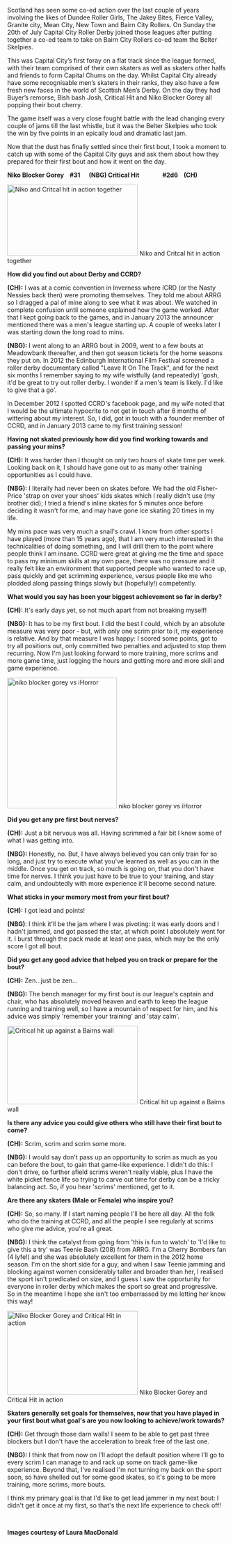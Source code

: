 <html><body><p>Scotland has seen some co-ed action over the last couple of years involving the likes of Dundee Roller Girls, The Jakey Bites, Fierce Valley, Granite city, Mean City, New Town and Bairn City Rollers. On Sunday the 20th of July Capital City Roller Derby joined those leagues after putting together a co-ed team to take on Bairn City Rollers co-ed team the Belter Skelpies.

This was Capital City’s first foray on a flat track since the league formed, with their team comprised of their own skaters as well as skaters other halfs and friends to form Capital Chums on the day. Whilst Capital City already have some recognisable men’s skaters in their ranks, they also have a few fresh new faces in the world of Scottish Men’s Derby. On the day they had Buyer’s remorse, Bish bash Josh, Critical Hit and Niko Blocker Gorey all popping their bout cherry.

The game itself was a very close fought battle with the lead changing every couple of jams till the last whistle, but it was the Belter Skelpies who took the win by five points in an epically loud and dramatic last jam.

Now that the dust has finally settled since their first bout, I took a moment to catch up with some of the Capital City guys and ask them about how they prepared for their first bout and how it went on the day.

<b>Niko Blocker Gorey</b><b>    </b><b>#31      (NBG)
Critical Hit</b><b>    </b><b>            </b><b>#2d6    (CH)</b>

<a href="http://scottishrollerderbyblog.com/2014/07/nbg-ch-1.jpg"><img class="size-medium wp-image-3560" src="http://scottishrollerderbyblog.com/2014/07/nbg-ch-1.jpg?w=300" alt="Niko and Critcal hit in action together" width="300" height="163"></a> Niko and Critcal hit in action together

<b>How did you find out about Derby and CCRD?</b>

<b>(CH):</b> I was at a comic convention in Inverness where ICRD (or the Nasty Nessies back then) were promoting themselves. They told me about ARRG so I dragged a pal of mine along to see what it was about. We watched in complete confusion until someone explained how the game worked. After that I kept going back to the games, and in January 2013 the announcer mentioned there was a men's league starting up. A couple of weeks later I was starting down the long road to mins.

<b>(NBG):</b> I went along to an ARRG bout in 2009, went to a few bouts at Meadowbank thereafter, and then got season tickets for the home seasons they put on. In 2012 the Edinburgh International Film Festival screened a roller derby documentary called "Leave It On The Track", and for the next six months I remember saying to my wife wistfully (and repeatedly) 'gosh, it'd be great to try out roller derby. I wonder if a men's team is likely. I'd like to give that a go'.

In December 2012 I spotted CCRD's facebook page, and my wife noted that I would be the ultimate hypocrite to not get in touch after 6 months of wittering about my interest. So, I did, got in touch with a founder member of CCRD, and in January 2013 came to my first training session!

<b>Having not skated previously how did you find working towards and passing your mins?</b>

<b>(CH):</b> It was harder than I thought on only two hours of skate time per week. Looking back on it, I should have gone out to as many other training opportunities as I could have.

<b>(NBG):</b> I literally had never been on skates before. We had the old Fisher-Price 'strap on over your shoes' kids skates which I really didn't use (my brother did); I tried a friend's inline skates for 5 minutes once before deciding it wasn't for me, and may have gone ice skating 20 times in my life.

My mins pace was very much a snail's crawl. I know from other sports I have played (more than 15 years ago), that I am very much interested in the technicalities of doing something, and I will drill them to the point where people think I am insane. CCRD were great at giving me the time and space to pass my minimum skills at my own pace, there was no pressure and it really felt like an environment that supported people who wanted to race up, pass quickly and get scrimming experience, versus people like me who plodded along passing things slowly but (hopefully!) competently.

<b>What would you say has been your biggest achievement so far in derby?</b>

<b>(CH):</b> It's early days yet, so not much apart from not breaking myself!

<b>(NBG): </b>It has to be my first bout. I did the best I could, which by an absolute measure was very poor - but, with only one scrim prior to it, my experience is relative. And by that measure I was happy: I scored some points, got to try all positions out, only committed two penalties and adjusted to stop them recurring. Now I'm just looking forward to more training, more scrims and more game time, just logging the hours and getting more and more skill and game experience.

<a href="http://scottishrollerderbyblog.com/2014/07/nikoblockergory.jpg"><img class="size-medium wp-image-3558" src="http://scottishrollerderbyblog.com/2014/07/nikoblockergory.jpg?w=252" alt="niko blocker gorey vs iHorror" width="252" height="300"></a> niko blocker gorey vs iHorror

<b>Did you get any pre first bout nerves? </b>

<b>(CH):</b> Just a bit nervous was all. Having scrimmed a fair bit I knew some of what I was getting into.

<b>(NBG):</b> Honestly, no. But, I have always believed you can only train for so long, and just try to execute what you've learned as well as you can in the middle. Once you get on track, so much is going on, that you don't have time for nerves. I think you just have to be true to your training, and stay calm, and undoubtedly with more experience it'll become second nature.

<b>What sticks in your memory most from your first bout?</b>

<b>(CH):</b> I got lead and points!

<b>(NBG)</b>: I think it'll be the jam where I was pivoting: it was early doors and I hadn't jammed, and got passed the star, at which point I absolutely went for it. I burst through the pack made at least one pass, which may be the only score I got all bout.

<b>Did you get any good advice that helped you on track or prepare for the bout?</b>

<b>(CH):</b> Zen...just be zen...

<b>(NBG):</b> The bench manager for my first bout is our league's captain and chair, who has absolutely moved heaven and earth to keep the league running and training well, so I have a mountain of respect for him, and his advice was simply 'remember your training' and 'stay calm'.

<a href="http://scottishrollerderbyblog.com/2014/07/critical-hit.jpg"><img class="size-medium wp-image-3559" src="http://scottishrollerderbyblog.com/2014/07/critical-hit.jpg?w=300" alt="Critical hit up against a Bairns wall" width="300" height="180"></a> Critical hit up against a Bairns wall

<b>Is there any advice you could give others who still have their first bout to come?</b>

<b>(CH):</b> Scrim, scrim and scrim some more.

<b>(NBG):</b> I would say don't pass up an opportunity to scrim as much as you can before the bout, to gain that game-like experience. I didn't do this: I don't drive, so further afield scrims weren't really viable, plus I have the white picket fence life so trying to carve out time for derby can be a tricky balancing act. So, if you hear 'scrims' mentioned, get to it.

<b>Are there any skaters (Male or Female) who inspire you?</b>

<b>(CH):</b> So, so many. If I start naming people I'll be here all day. All the folk who do the training at CCRD, and all the people I see regularly at scrims who give me advice, you're all great.

<b>(NBG):</b> I think the catalyst from going from 'this is fun to watch' to 'I'd like to give this a try' was Teenie Bash (208) from ARRG. I'm a Cherry Bombers fan (4 lyfe!) and she was absolutely excellent for them in the 2012 home season. I'm on the short side for a guy, and when I saw Teenie jamming and blocking against women considerably taller and broader than her, I realised the sport isn't predicated on size, and I guess I saw the opportunity for everyone in roller derby which makes the sport so great and progressive. So in the meantime I hope she isn't too embarrassed by me letting her know this way!

<a href="http://scottishrollerderbyblog.com/2014/07/nbg-ch-2.jpg"><img class="size-medium wp-image-3557" src="http://scottishrollerderbyblog.com/2014/07/nbg-ch-2.jpg?w=300" alt="Niko Blocker Gorey and Critical Hit in action" width="300" height="192"></a> Niko Blocker Gorey and Critical Hit in action

<b>Skaters generally set goals for themselves, now that you have played in your first bout what goal's are you now looking to achieve/work towards?</b>

<b>(CH):</b> Get through those darn walls! I seem to be able to get past three blockers but I don't have the acceleration to break free of the last one.

<b>(NBG):</b> I think that from now on I'll adopt the default position where I'll go to every scrim I can manage to and rack up some on track game-like experience. Beyond that, I've realised I'm not turning my back on the sport soon, so have shelled out for some good skates, so it's going to be more training, more scrims, more bouts.

I think my primary goal is that I'd like to get lead jammer in my next bout: I didn't get it once at my first, so that's the next life experience to check off!

 

<b>Images courtesy of Laura MacDonald </b></p></body></html>
